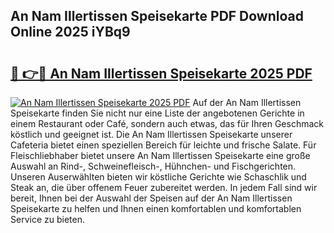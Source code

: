 ## An Nam Illertissen Speisekarte PDF Download Online 2025 iYBq9

# <h2><a href="http://gc5tj4x.nevu.top/?p=An+Nam+Illertissen+Speisekarte">🔗 👉🔴 An Nam Illertissen Speisekarte 2025 PDF</a></h2>

[![An Nam Illertissen Speisekarte 2025 PDF](https://i.imgur.com/dBaPXMq.png)](http://gc5tj4x.nevu.top/?p=An+Nam+Illertissen+Speisekarte)
Auf der An Nam Illertissen Speisekarte finden Sie nicht nur eine Liste der angebotenen Gerichte in einem Restaurant oder Café, sondern auch etwas, das für Ihren Geschmack köstlich und geeignet ist. Die An Nam Illertissen Speisekarte unserer Cafeteria bietet einen speziellen Bereich für leichte und frische Salate. Für Fleischliebhaber bietet unsere An Nam Illertissen Speisekarte eine große Auswahl an Rind-, Schweinefleisch-, Hühnchen- und Fischgerichten. Unseren Auserwählten bieten wir köstliche Gerichte wie Schaschlik und Steak an, die über offenem Feuer zubereitet werden. In jedem Fall sind wir bereit, Ihnen bei der Auswahl der Speisen auf der An Nam Illertissen Speisekarte zu helfen und Ihnen einen komfortablen und komfortablen Service zu bieten.
